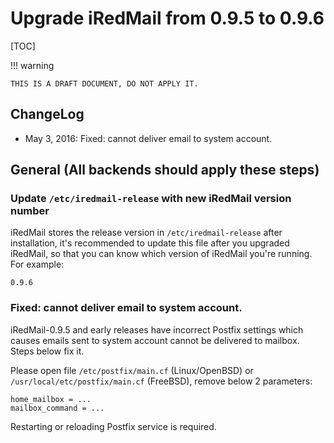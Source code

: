 # Upgrade iRedMail from 0.9.5 to 0.9.6

[TOC]

<!--
!!! note "Paid Remote Upgrade Support"

    We offer remote upgrade support if you don't want to get your hands dirty,
    check [the details](../support.html) and [contact us](../contact.html).
-->

!!! warning

    THIS IS A DRAFT DOCUMENT, DO NOT APPLY IT.

## ChangeLog

* May 3, 2016: Fixed: cannot deliver email to system account.

## General (All backends should apply these steps)

### Update `/etc/iredmail-release` with new iRedMail version number

iRedMail stores the release version in `/etc/iredmail-release` after
installation, it's recommended to update this file after you upgraded iRedMail,
so that you can know which version of iRedMail you're running. For example:

```
0.9.6
```

### Fixed: cannot deliver email to system account.

iRedMail-0.9.5 and early releases have incorrect Postfix settings which causes
emails sent to system account cannot be delivered to mailbox. Steps below fix
it.

Please open file `/etc/postfix/main.cf` (Linux/OpenBSD) or
`/usr/local/etc/postfix/main.cf` (FreeBSD), remove below 2 parameters:

```
home_mailbox = ...
mailbox_command = ...
```

Restarting or reloading Postfix service is required.
